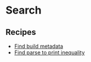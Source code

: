 # Search

## Recipes

* [Find build metadata](./findbuildmetadata.md)
* [Find parse to print inequality](./findparsetoprintinequality.md)


